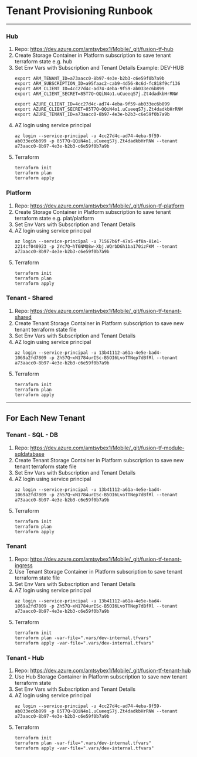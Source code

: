 # Tenant Provisioning Runbook

---
### Hub

1. Repo: https://dev.azure.com/amtsybex1/Mobile/_git/fusion-tf-hub
2. Create Storage Container in Platform subscription to save tenant terraform state e.g. hub
3. Set Env Vars with Subscription and Tenant Details
   Example: DEV-HUB
    ```
    export ARM_TENANT_ID=a73aacc0-8b97-4e3e-b2b3-c6e59f0b7a9b
    export ARM_SUBSCRIPTION_ID=a95faac2-cab9-4d56-8c6d-fc818f9cf136
    export ARM_CLIENT_ID=4cc27d4c-ad74-4eba-9f59-ab033ec6b899
    export ARM_CLIENT_SECRET=85T7Q~QQiN4o1.uCueeqS7j.Zt4dadkbHrRNW

    export AZURE_CLIENT_ID=4cc27d4c-ad74-4eba-9f59-ab033ec6b899
    export AZURE_CLIENT_SECRET=85T7Q~QQiN4o1.uCueeqS7j.Zt4dadkbHrRNW
    export AZURE_TENANT_ID=a73aacc0-8b97-4e3e-b2b3-c6e59f0b7a9b
    ```
4. AZ login using service principal
    ```
    az login --service-principal -u 4cc27d4c-ad74-4eba-9f59-ab033ec6b899 -p 85T7Q~QQiN4o1.uCueeqS7j.Zt4dadkbHrRNW --tenant a73aacc0-8b97-4e3e-b2b3-c6e59f0b7a9b
    ```
5. Terraform
    ```
    terraform init
    terraform plan
    terraform apply
    ```

### Platform

1. Repo: https://dev.azure.com/amtsybex1/Mobile/_git/fusion-tf-platform
2. Create Storage Container in Platform subscription to save tenant terraform state e.g. plat/platform
3. Set Env Vars with Subscription and Tenant Details
4. AZ login using service principal
    ```
    az login --service-principal -u 71567b6f-47a5-4f8a-81e1-2214cf040923 -p 2Yc7Q~hT6NMQ8w-Xbj.WQrbDGh1ba170izFKM --tenant a73aacc0-8b97-4e3e-b2b3-c6e59f0b7a9b
    ```
5. Terraform
    ```
    terraform init
    terraform plan
    terraform apply
    ```

### Tenant - Shared

1. Repo: https://dev.azure.com/amtsybex1/Mobile/_git/fusion-tf-tenant-shared
2. Create Tenant Storage Container in Platform subscription to save new tenant terraform state file
3. Set Env Vars with Subscription and Tenant Details
4. AZ login using service principal
    ```
    az login --service-principal -u 13b41112-a61a-4e5e-bad4-1069a2fd7809 -p Zh57Q~xN1784urISc-B5OI6LvoTTNep7dBfRl --tenant a73aacc0-8b97-4e3e-b2b3-c6e59f0b7a9b
    ```
5. Terraform
    ```
    terraform init
    terraform plan
    terraform apply
    ```

---

## For Each New Tenant

### Tenant - SQL - DB

1. Repo: https://dev.azure.com/amtsybex1/Mobile/_git/fusion-tf-module-sqldatabase
2. Create Tenant Storage Container in Platform subscription to save new tenant terraform state file
3. Set Env Vars with Subscription and Tenant Details
4. AZ login using service principal
    ```
    az login --service-principal -u 13b41112-a61a-4e5e-bad4-1069a2fd7809 -p Zh57Q~xN1784urISc-B5OI6LvoTTNep7dBfRl --tenant a73aacc0-8b97-4e3e-b2b3-c6e59f0b7a9b
    ```
5. Terraform
    ```
    terraform init
    terraform plan
    terraform apply
    ```

### Tenant

1. Repo: https://dev.azure.com/amtsybex1/Mobile/_git/fusion-tf-tenant-ingress
2. Use Tenant Storage Container in Platform subscription to save tenant terraform state file
3. Set Env Vars with Subscription and Tenant Details
4. AZ login using service principal
    ```
    az login --service-principal -u 13b41112-a61a-4e5e-bad4-1069a2fd7809 -p Zh57Q~xN1784urISc-B5OI6LvoTTNep7dBfRl --tenant a73aacc0-8b97-4e3e-b2b3-c6e59f0b7a9b
    ```
5. Terraform
    ```
    terraform init
    terraform plan -var-file=".vars/dev-internal.tfvars"
    terraform apply -var-file=".vars/dev-internal.tfvars"
    ```

### Tenant - Hub

1. Repo: https://dev.azure.com/amtsybex1/Mobile/_git/fusion-tf-tenant-hub
2. Use Hub Storage Container in Platform subscription to save new tenant terraform state
3. Set Env Vars with Subscription and Tenant Details
4. AZ login using service principal
    ```
    az login --service-principal -u 4cc27d4c-ad74-4eba-9f59-ab033ec6b899 -p 85T7Q~QQiN4o1.uCueeqS7j.Zt4dadkbHrRNW --tenant a73aacc0-8b97-4e3e-b2b3-c6e59f0b7a9b
    ```
5. Terraform
    ```
    terraform init
    terraform plan -var-file=".vars/dev-internal.tfvars"
    terraform apply -var-file=".vars/dev-internal.tfvars"
    ```

